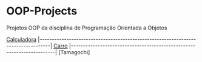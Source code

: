 # OOP-Projects
Projetos OOP da disciplina de Programação Orientada a Objetos

[Calculadora](https://github.com/fixlipw/OOP-Projects/tree/main/_001-Calculator/src)
|----------------------------------------------------------------------------------|
[Carro](https://github.com/fixlipw/OOP-Projects/tree/main/_002-Carro/src)
|-----------------------------------------------------------------------|
[Tamagochi]
